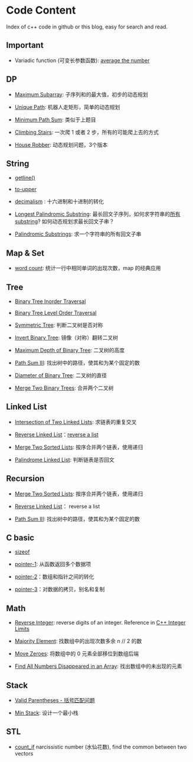# Code Content

Index of c++ code in github or this blog, easy for search and read.

## Important

- Variadic function (可变长参数函数): [average the number](https://github.com/chenweigao/_code/blob/master/cpp/variadic_function.cpp)


## DP

- [Maximum Subarray](https://leetcode.com/problems/maximum-subarray/): 子序列和的最大值，初步的动态规划

- [Unique Path](https://leetcode.com/problems/unique-paths/): 机器人走矩形，简单的动态规划

- [Minimum Path Sum](https://leetcode.com/problems/minimum-path-sum/): 类似于上题目

- [Climbing Stairs](https://leetcode.com/problems/climbing-stairs/): 一次爬 1 或者 2 步，所有的可能爬上去的方式

- [House Robber](https://leetcode.com/problems/house-robber/): 动态规划问题，3个版本



## String

- [getline()](https://github.com/chenweigao/_code/blob/master/cpp/string-getline.cpp)

- [to-upper](https://github.com/chenweigao/_code/blob/master/cpp/string-toupper.cpp)

- [decimalism](https://github.com/chenweigao/_code/blob/master/cpp/string-decimalism.cpp) : 十六进制和十进制的转化

- [Longest Palindromic Substring](https://leetcode.com/problems/longest-palindromic-substring/): 最长回文子序列，如何求字符串的[所有 substring](/algorithm/leetcode/leetcode_problem.html#get-all-substring)? 如何动态规划求最长回文子串？

- [Palindromic Substrings](https://leetcode.com/problems/palindromic-substrings/): 求一个字符串的所有回文子串



## Map & Set

- [word count](https://github.com/chenweigao/_code/blob/master/cpp/map_word_count.cpp): 统计一行中相同单词的出现次数，map 的经典应用

## Tree

- [Binary Tree Inorder Traversal](https://leetcode.com/problems/binary-tree-inorder-traversal/)

- [Binary Tree Level Order Traversal](https://leetcode.com/problems/binary-tree-level-order-traversal/)

- [Symmetric Tree](https://leetcode.com/problems/symmetric-tree/): 判断二叉树是否对称

- [Invert Binary Tree](https://leetcode.com/problems/invert-binary-tree/): 镜像（对称）翻转二叉树

- [Maximum Depth of Binary Tree](https://leetcode.com/problems/maximum-depth-of-binary-tree/): 二叉树的高度

- [Path Sum III](https://leetcode.com/problems/path-sum-iii/): 找出树中的路径，使其和为某个固定的数

- [Diameter of Binary Tree](https://leetcode.com/problems/diameter-of-binary-tree/): 二叉树的直径

- [Merge Two Binary Trees](https://leetcode.com/problems/merge-two-binary-trees/): 合并两个二叉树


## Linked List

- [Intersection of Two Linked Lists](https://leetcode.com/problems/intersection-of-two-linked-lists/): 求链表的重复交叉

- [Reverse Linked List](https://leetcode.com/problems/reverse-linked-list/)：[reverse a list](https://github.com/chenweigao/_code/blob/011815d34a18cc7b1f35f845795eb740e88098b0/python/linked_list_reverse.py)

- [Merge Two Sorted Lists](https://leetcode.com/problems/merge-two-sorted-lists/): 按序合并两个链表，使用递归

- [Palindrome Linked List](https://leetcode.com/problems/palindrome-linked-list/): 判断链表是否回文


## Recursion

- [Merge Two Sorted Lists](https://leetcode.com/problems/merge-two-sorted-lists/): 按序合并两个链表，使用递归

- [Reverse Linked List](https://leetcode.com/problems/reverse-linked-list/)： reverse a list

- [Path Sum III](https://leetcode.com/problems/path-sum-iii/): 找出树中的路径，使其和为某个固定的数



## C basic

- [sizeof](https://github.com/chenweigao/_code/blob/master/cpp/sizeof.cpp)

- [pointer-1](https://github.com/chenweigao/_code/blob/master/cpp/pointer_array_1.cpp): 从函数返回多个数据项

- [pointer-2](https://github.com/chenweigao/_code/blob/master/cpp/pointer_array_2.cpp)：数组和指针之间的转化

- [pointer-3](https://github.com/chenweigao/_code/blob/master/cpp/pointer_array_3.cpp)：对数据的拷贝，别名和复制

## Math

- [Reverse Integer](https://leetcode.com/problems/reverse-integer/): reverse digits of an integer. Reference in [C++ Integer Limits](https://docs.microsoft.com/en-us/cpp/c-language/cpp-integer-limits?view=vs-2017)

- [Majority Element](https://leetcode.com/problems/majority-element/): 找数组中的出现次数多余 n // 2 的数

- [Move Zeroes](https://leetcode.com/problems/move-zeroes/): 将数组中的 0 元素全部移位到数组后端

- [Find All Numbers Disappeared in an Array](https://leetcode.com/problems/find-all-numbers-disappeared-in-an-array/): 找出数组中的未出现的元素


## Stack

- [Valid Parentheses - 括号匹配问题](https://leetcode.com/problems/valid-parentheses/)

- [Min Stack](https://leetcode.com/problems/min-stack/): 设计一个最小栈

## STL

- [count_if](https://github.com/chenweigao/_code/blob/f7670c996a/cpp/narcissistic_number.cpp) narcissistic number (水仙花数), find the common between two vectors
